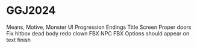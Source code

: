# GGJ2024

Means, Motive, Monster UI
Progression
Endings
Title Screen
Proper doors
Fix hitbox
dead body
redo clown FBX
NPC FBX
Options should appear on text finish
